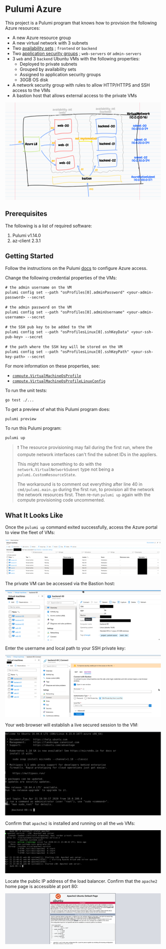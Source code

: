 # Pulumi Azure

This project is a Pulumi program that knows how to provision the following Azure resources:

* A new Azure resource group
* A new virtual network with 3 subnets
* Two
[availability sets](https://docs.microsoft.com/en-us/azure/virtual-machines/windows/tutorial-availability-sets)
; `frontend` or `backend`
* Two
[application security groups](https://docs.microsoft.com/en-us/azure/virtual-network/application-security-groups)
; `web-servers` or `admin-servers`
* 3 `web` and 3 `backend` Ubuntu VMs with the following properties:
  * Deployed to private subnets
  * Grouped by availability sets
  * Assigned to application security groups
  * 30GB OS disk
* A network security group with rules to allow HTTP/HTTPS and SSH access to the
VMs
* A bastion host that allows external access to the private VMs

![Topology](img/topology.png)

## Prerequisites

The following is a list of required software:

1. Pulumi v1.14.0
1. az-client 2.3.1

## Getting Started

Follow the instructions on the Pulumi
[docs](https://www.pulumi.com/docs/intro/cloud-providers/azure/setup/) to
configure Azure access.

Change the following credential properties of the VMs:

```
# the admin username on the VM
pulumi config set --path "osProfiles[0].adminPassword" <your-admin-password> --secret

# the admin password on the VM
pulumi config set --path "osProfiles[0].adminUsername" <your-admin-username> --secret

# the SSH pub key to be added to the VM
pulumi config set --path "osProfilesLinux[0].sshKeyData" <your-ssh-pub-key> --secret

# the path where the SSH key will be stored on the VM
pulumi config set --path "osProfilesLinux[0].sshKeyPath" <your-ssh-key-path> --secret
```

For more information on these properties, see:

* [`compute.VirtualMachineOsProfile`](https://godoc.org/github.com/pulumi/pulumi-azure/sdk/go/azure/compute#VirtualMachineOsProfile)
* [`compute.VirtualMachineOsProfileLinuxConfig`](https://godoc.org/github.com/pulumi/pulumi-azure/sdk/go/azure/compute#VirtualMachineOsProfileLinuxConfig)

To run the unit tests:

```
go test ./...
```

To get a preview of what this Pulumi program does:

```
pulumi preview
```

To run this Pulumi program:

```
pulumi up
```

> :exclamation: The resource provisioning may fail during the first run, where
> the compute network interfaces can't find the subnet IDs in the appliers.
>
> This might have something to do with the `network.VirtualNetworkSubnet` type
> not being a `pulumi.CustomResourceState`.
>
> The workaround is to comment out everything after line 40 in
> `cmd/pulumi.main.go` during the first run, to provision all the network
> the network resources first. Then re-run `pulumi up` again with the compute
> provisioning code uncommented.

## What It Looks Like

Once the `pulumi up` command exited successfully, access the Azure portal to
view the fleet of VMs:

![VM fleet](img/azure-vm-fleet.png)

The private VM can be accessed via the Bastion host:

![Connect via Bastion](img/azure-bastion-connect-00.png)

Enter the username and local path to your SSH private key:

![Connect via Bastion authentication](img/azure-bastion-connect-01.png)

Your web browser will establish a live secured session to the VM:

![Connect via Bastion live](img/azure-bastion-connect-02.png)

Confirm that `apache2` is installed and running on all the `web` VMs:

![Apache2 running](img/azure-web-apache2.png)

Locate the public IP address of the load balancer. Confirm that the `apache2`
home page is accessible at port 80:

![Apache2 home](img/azure-web-apache2-home.png)
